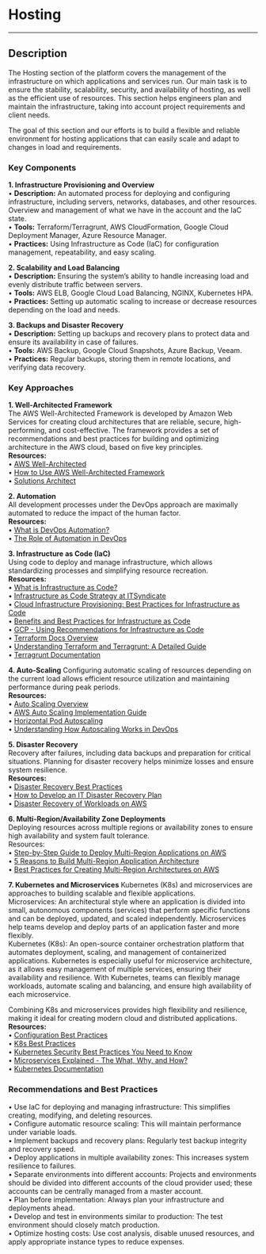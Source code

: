 # Hosting
---
## Description
The Hosting section of the platform covers the management of the infrastructure on which applications and services run. Our main task is to ensure the stability, scalability, security, and availability of hosting, as well as the efficient use of resources. This section helps engineers plan and maintain the infrastructure, taking into account project requirements and client needs.

The goal of this section and our efforts is to build a flexible and reliable environment for hosting applications that can easily scale and adapt to changes in load and requirements.

### Key Components

**1. Infrastructure Provisioning and Overview**  
•	**Description:** An automated process for deploying and configuring infrastructure, including servers, networks, databases, and other resources. Overview and management of what we have in the account and the IaC state.  
•	**Tools:** Terraform/Terragrunt, AWS CloudFormation, Google Cloud Deployment Manager, Azure Resource Manager.  
•	**Practices:** Using Infrastructure as Code (IaC) for configuration management, repeatability, and easy scaling.  

**2. Scalability and Load Balancing**  
	•	**Description:** Ensuring the system’s ability to handle increasing load and evenly distribute traffic between servers.  
	•	**Tools:** AWS ELB, Google Cloud Load Balancing, NGINX, Kubernetes HPA.  
	•	**Practices:** Setting up automatic scaling to increase or decrease resources depending on the load and needs.  

**3. Backups and Disaster Recovery**  
	•	**Description:** Setting up backups and recovery plans to protect data and ensure its availability in case of failures.  
	•	**Tools:** AWS Backup, Google Cloud Snapshots, Azure Backup, Veeam.  
	•	**Practices:** Regular backups, storing them in remote locations, and verifying data recovery.  

### Key Approaches

**1. Well-Architected Framework**  
The AWS Well-Architected Framework is developed by Amazon Web Services for creating cloud architectures that are reliable, secure, high-performing, and cost-effective. The framework provides a set of recommendations and best practices for building and optimizing architecture in the AWS cloud, based on five key principles.  
**Resources:**  
•	[AWS Well-Architected](https://aws.amazon.com/architecture/well-architected/?wa-lens-whitepapers.sort-by=item.additionalFields.sortDate&wa-lens-whitepapers.sort-order=desc&wa-guidance-whitepapers.sort-by=item.additionalFields.sortDate&wa-guidance-whitepapers.sort-order=desc)   
•	[How to Use AWS Well-Architected Framework](https://itsyndicate.org/blog/how-to-use-aws-well-architected-framework/)  
•	[Solutions Architect](https://www.youtube.com/watch?v=WI5XaZcEoJI)  

**2. Automation**  
All development processes under the DevOps approach are maximally automated to reduce the impact of the human factor.  
**Resources:**  
	•	[What is DevOps Automation?](https://github.com/resources/articles/devops/what-is-devops-automation)  
	•	[The Role of Automation in DevOps](https://medium.com/@bisinet/the-role-of-automation-in-devops-d2cf6c166578)  

**3. Infrastructure as Code (IaC)**  
Using code to deploy and manage infrastructure, which allows standardizing processes and simplifying resource recreation.  
**Resources:**  
	•	[What is Infrastructure as Code?](https://aws.amazon.com/what-is/iac/)  
	•	[Infrastructure as Code Strategy at ITSyndicate](https://itsyndicate.org/blog/infrastructure-as-code-strategy-at-itsyndicate/)  
	•	[Cloud Infrastructure Provisioning: Best Practices for Infrastructure as Code](https://learn.microsoft.com/en-us/devsecops/playbook/articles/infrastructure/best-practices-infrastructure-pipelines)  
	•	[Benefits and Best Practices for Infrastructure as Code](https://devops.com/benefits-and-best-practices-for-infrastructure-as-code/)  
	•	[GCP - Using Recommendations for Infrastructure as Code](https://cloud.google.com/recommender/docs/tutorial-iac)  
	•	[Terraform Docs Overview](https://developer.hashicorp.com/terraform/docs)  
	•	[Understanding Terraform and Terragrunt: A Detailed Guide](https://abh1shek.medium.com/understanding-terraform-and-terragrunt-a-detailed-guide-60f46ae32110)  
	•	[Terragrunt Documentation](https://terragrunt.gruntwork.io/docs/)  

**4. Auto-Scaling**
Configuring automatic scaling of resources depending on the current load allows efficient resource utilization and maintaining performance during peak periods.  
**Resources:**  
	•	[Auto Scaling Overview](https://www.datadoghq.com/knowledge-center/auto-scaling/)  
	•	[AWS Auto Scaling Implementation Guide](https://docs.aws.amazon.com/autoscaling/)  
	•	[Horizontal Pod Autoscaling](https://kubernetes.io/docs/tasks/run-application/horizontal-pod-autoscale/)  
	•	[Understanding How Autoscaling Works in DevOps](https://medium.com/debutinfotech/understanding-how-autoscaling-works-in-devops-7bb04503eff6)  

**5. Disaster Recovery**  
Recovery after failures, including data backups and preparation for critical situations. Planning for disaster recovery helps minimize losses and ensure system resilience.  
**Resources:**  
	•	[Disaster Recovery Best Practices](https://www.cisco.com/en/US/technologies/collateral/tk869/tk769/white_paper_c11-453495.pdf)  
	•	[How to Develop an IT Disaster Recovery Plan](https://www.atlassian.com/incident-management/itsm/disaster-recovery)  
	•	[Disaster Recovery of Workloads on AWS](https://www.youtube.com/watch?v=cJZw5mrxryA)  

**6. Multi-Region/Availability Zone Deployments**  
Deploying resources across multiple regions or availability zones to ensure high availability and system fault tolerance.  
Resources:  
	•	[Step-by-Step Guide to Deploy Multi-Region Applications on AWS](https://here2serveyou.medium.com/step-by-step-guide-to-deploy-multi-region-applications-on-cloud-2bfd0a8780c8)  
	•	[5 Reasons to Build Multi-Region Application Architecture](https://www.youtube.com/watch?v=xhwlM0PjYzA&t=15s)  
	•	[Best Practices for Creating Multi-Region Architectures on AWS](https://www.youtube.com/watch?v=_vGlnzPZigU)  

**7. Kubernetes and Microservices**
Kubernetes (K8s) and microservices are approaches to building scalable and flexible applications.  
	Microservices: An architectural style where an application is divided into small, autonomous components (services) that perform specific functions and can be deployed, updated, and scaled independently. Microservices help teams develop and deploy parts of an application faster and more flexibly.  
	Kubernetes (K8s): An open-source container orchestration platform that automates deployment, scaling, and management of containerized applications. Kubernetes is especially useful for microservice architecture, as it allows easy management of multiple services, ensuring their availability and resilience. With Kubernetes, teams can flexibly manage workloads, automate scaling and balancing, and ensure high availability of each microservice.  

Combining K8s and microservices provides high flexibility and resilience, making it ideal for creating modern cloud and distributed applications.  
**Resources:**  
	•	[Configuration Best Practices](https://kubernetes.io/docs/concepts/configuration/overview/)  
	•	[K8s Best Practices](https://www.youtube.com/watch?v=wGz_cbtCiEA&list=PLIivdWyY5sqL3xfXz5xJvwzFW_tlQB_GB)  
	•	[Kubernetes Security Best Practices You Need to Know](https://www.youtube.com/watch?v=oBf5lrmquYI)  
	•	[Microservices Explained - The What, Why, and How?](https://www.youtube.com/watch?v=rv4LlmLmVWk&t=198s)  
	•	[Kubernetes Documentation](https://kubernetes.io/docs/home/)  

### Recommendations and Best Practices

•	Use IaC for deploying and managing infrastructure: This simplifies creating, modifying, and deleting resources.  
•	Configure automatic resource scaling: This will maintain performance under variable loads.  
•	Implement backups and recovery plans: Regularly test backup integrity and recovery speed.  
•	Deploy applications in multiple availability zones: This increases system resilience to failures.  
•	Separate environments into different accounts: Projects and environments should be divided into different accounts of the cloud provider used; these accounts can be centrally managed from a master account.  
•	Plan before implementation: Always plan your infrastructure and deployments ahead.  
•	Develop and test in environments similar to production: The test environment should closely match production.  
•	Optimize hosting costs: Use cost analysis, disable unused resources, and apply appropriate instance types to reduce expenses.  
